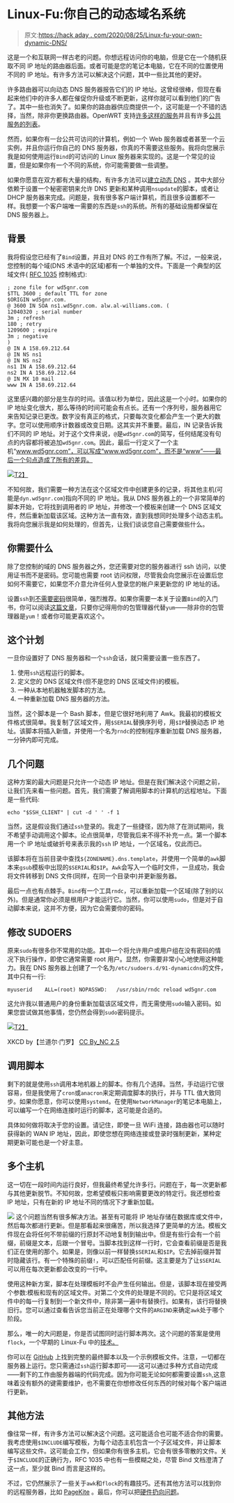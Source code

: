 # Linux-Fu:你自己的动态域名系统

> 原文:[https://hack aday . com/2020/08/25/Linux-fu-your-own-dynamic-DNS/](https://hackaday.com/2020/08/25/linux-fu-your-own-dynamic-dns/)

这是一个和互联网一样古老的问题。你想远程访问你的电脑，但是它在一个随机获取不同 IP 地址的路由器后面。或者可能是您的笔记本电脑，它在不同的位置使用不同的 IP 地址。有许多方法可以解决这个问题，其中一些比其他的更好。

许多路由器可以向动态 DNS 服务器报告它们的 IP 地址。这曾经很棒，但现在看起来他们中的许多人都在催促你升级或不断更新，这样你就可以看到他们的广告了。其中一些也消失了。如果你的路由器供应商提供一个，这可能是一个不错的选择，当然，除非你更换路由器。OpenWRT 支持[许多这样的服务](https://openwrt.org/docs/guide-user/services/ddns/client)并且有许多[公共服务的列表](https://gist.github.com/neu5ron/860c158180e01b61a524)。

然而，如果你有一台公共可访问的计算机，例如一个 Web 服务器或者甚至一个云实例，并且你运行你自己的 DNS 服务器，你真的不需要这些服务。我将向您展示我是如何使用运行`Bind`的可访问的 Linux 服务器来实现的。这是一个常见的设置，但是如果你有一个不同的系统，你可能需要做一些调整。

如果你愿意在双方都有大量的结构，有许多方法可以[建立动态 DNS](https://wiki.debian.org/DDNS) 。其中大部分依赖于设置一个秘密密钥来允许 DNS 更新和某种调用`nsupdate`的脚本，或者让 DHCP 服务器来完成。问题是，我有很多客户端计算机，而且很多设置都不一样。我想要一个客户端唯一需要的东西是`ssh`的系统。所有的基础设施都保留在 DNS 服务器上。

## 背景

我将假设您已经有了`Bind`设置，并且对 DNS 的工作有所了解。不过，一般来说，您控制的每个域(DNS 术语中的区域)都有一个单独的文件。下面是一个典型的区域文件( [RFC 1035](https://tools.ietf.org/html/rfc1035) 控制格式):

```
; zone file for wd5gnr.com
$TTL 3600 ; default TTL for zone
$ORIGIN wd5gnr.com.
@ 3600 IN SOA ns1.wd5gnr.com. alw.al-williams.com. (
12040320 ; serial number
3m ; refresh
180 ; retry
1209600 ; expire
3m ; negative
)
@ IN A 158.69.212.64
@ IN NS ns1
@ IN NS ns2
ns1 IN A 158.69.212.64
ns2 IN A 158.69.212.64
@ IN MX 10 mail
www IN A 158.69.212.64
```

这里感兴趣的部分是生存的时间。该值以秒为单位，因此这是一个小时。如果你的 IP 地址变化很大，那么等待的时间可能会有点长。还有一个序列号，服务器用它来告知记录已更改。数字没有真正的格式，只要每次变化都会产生一个更大的数字。您可以使用顺序计数器或改变日期。这其实并不重要。最后，IN 记录告诉我们不同的 IP 地址。对于这个文件来说，`@`是`wd5gnr.com`的简写，任何结尾没有句点的内容都将被追加`wd5gnr.com`。因此，最后一行定义了一个主机“www.wd5gnr.com”，可以写成“www.wd5gnr.com”，而不是“www”——最后一个句点造成了所有的差异。

[![](../Images/dcf2601628dc7d845f05e1615a4ba5ec.png)T2】](https://hackaday.com/wp-content/uploads/2020/07/dns-1.png)

不知何故，我们需要一种方法在这个区域文件中创建更多的记录，将其他主机(可能是`dyn.wd5gnr.com`)指向不同的 IP 地址。我从 DNS 服务器上的一个非常简单的脚本开始，它将找到调用者的 IP 地址，并修改一个模板来创建一个 DNS 区域文件，然后重新加载该区域。这种方法一直有效，直到我想同时处理多个动态主机。我将向您展示我是如何处理的，但首先，让我们谈谈您自己需要做些什么。

## 你需要什么

除了您控制的域的 DNS 服务器之外，您还需要对您的服务器进行 ssh 访问，以使用证书而不是密码。您可能也需要 root 访问权限，尽管我会向您展示在设置后您如何不需要它，如果您不介意允许任何人登录您的帐户来更新您的 IP 地址的话。

设置`ssh`到[不需要密码](https://www.ssh.com/ssh/copy-id)很简单，强烈推荐。如果你需要一本关于设置`Bind`的入门书，你可以阅读[这篇文章](https://linuxtechlab.com/configuring-dns-server-using-bind/)，只要你记得用你的包管理器代替`yum`——除非你的包管理器是`yum`！或者你可能更喜欢这个。

## 这个计划

一旦你设置好了 DNS 服务器和一个`ssh`会话，就只需要设置一些东西了。

1.  使用`ssh`远程运行的脚本。
2.  定义您的 DNS 区域文件(但不是您的 DNS 区域文件)的模板。
3.  一种从本地机器触发脚本的方法。
4.  一种重新加载 DNS 服务器的方法。

当然，这个脚本是一个 Bash 脚本，但是它很好地利用了 Awk。我最初的模板文件格式很简单。我复制了区域文件，用`$SERIAL`替换序列号，用`$IP`替换动态 IP 地址。该脚本将插入新值，并使用一个名为`rndc`的控制程序重新加载 DNS 服务器，一分钟内即可完成。

## 几个问题

这种方案的最大问题是只允许一个动态 IP 地址。但是在我们解决这个问题之前，让我们先来看一些问题。首先，我们需要了解调用脚本的计算机的远程地址。下面是一些代码:

```
echo "$SSH_CLIENT" | cut -d ' ' -f 1
```

当然，这是假设我们通过`ssh`登录的。我走了一些捷径，因为除了在测试期间，我不希望手动调用这个脚本。论点很简单，尽管我后来不得不补充一点。第一个脚本用一个 IP 地址或破折号来表示我的`ssh` IP 地址，一个区域名，仅此而已。

该脚本将在当前目录中查找`${ZONENAME}.dns.template`，并使用一个简单的`awk`脚本来`gsub`模板中出现的`$SERIAL`和`$IP`。`Awk`会写入一个临时文件，一旦成功，我会将文件转移到 DNS 文件(同样，在同一个目录中)并更新服务器。

最后一点也有点棘手。`Bind`有一个工具`rndc`，可以重新加载一个区域(除了别的以外)。但是通常你必须是根用户才能运行它。当然，你可以使用`sudo`，但是对于自动脚本来说，这并不方便，因为它会需要你的密码。

## 修改 SUDOERS

原来`sudo`有很多你不常用的功能。其中一个将允许用户或用户组在没有密码的情况下执行操作，即使它通常需要 root 用户。显然，你需要非常小心地使用这种能力。我在 DNS 服务器上创建了一个名为`/etc/sudoers.d/91-dynamicdns`的文件，其中只有一行:

```
myuserid    ALL=(root) NOPASSWD:   /usr/sbin/rndc reload wd5gnr.com
```

这允许我以普通用户的身份重新加载该区域文件，而无需使用`sudo`输入密码。如果您尝试做其他事情，您仍然会得到`sudo`密码提示。

[![](../Images/238928d570bff43791bd0291b016444f.png)T2】](https://hackaday.com/wp-content/uploads/2020/07/incident.png)

XKCD by【兰道尔·门罗】 [CC By_NC 2.5](https://creativecommons.org/licenses/by-nc/2.5/)

## 调用脚本

剩下的就是使用`ssh`调用本地机器上的脚本。你有几个选择。当然，手动运行它很容易，但是我使用了`cron`或`anacron`来定期调度脚本的执行，并与 TTL 值大致同步。如果你愿意，你可以使用`systemd`。在使用`NetworkManager`的笔记本电脑上，可以编写一个在网络连接时运行的脚本，这可能是合适的。

具体如何做将取决于您的设置。请记住，即使一旦 WiFi 连接，路由器也可以随时获得新的 WAN IP 地址，因此，即使您想在网络连接或登录时强制更新，某种定期更新可能也是一个好主意。

## 多个主机

这一切在一段时间内运行良好，但我最终希望允许多行。问题在于，每一次更新都与其他更新脱节。不知何故，您希望模板只影响需要更改的特定行。我还想检查 IP 地址，只有在新的 IP 地址不同的情况下才重新加载。

![](../Images/5f2a284ef6470f2dfc1cc9e0ecc56b68.png) 这个问题当然有很多解决方法。甚至有可能将 IP 地址存储在数据库或文件中，然后每次都进行更新。但是那看起来很痛苦，所以我选择了更简单的方法。模板文件现在会将任何不带前缀的行原封不动地复制到输出中。但是有些行会有一个前缀，前缀是文本，后跟一个冒号。当脚本找到这样一行时，它会查看前缀是否是我们正在使用的那个。如果是，则像以前一样替换`$SERIAL`和`$IP`。它去掉前缀并暂时隐藏该行。有一个特殊的前缀`!`，可以匹配任何前缀。这主要是为了让`$SERIAL`可以用在每次更新都会改变的一行中。

使用这种新方案，脚本在处理模板时不会产生任何输出。但是，该脚本现在接受两个参数:模板和现有的区域文件。对第二个文件的处理是不同的。它只是将区域文件中的每一行复制到一个新文件中，除非第一遍中有替换行。如果有，该行将替换旧行。您可以通过查看告诉您当前正在处理哪个文件的`ARGIND`来确定`awk`处于哪个阶段。

那么，唯一的大问题是，你是否试图同时运行脚本两次。这个问题的答案是使用`flock`，一个早期的 Linux-Fu 中的[技术。](https://wp.me/paBn4l-1MaX)

你可以在 [GitHub](https://github.com/wd5gnr/sshddns) 上找到完整的最终脚本以及一个示例模板文件。注意，一切都在服务器上运行。您只需通过`ssh`运行脚本即可——这可以通过多种方式自动完成——剩下的工作由服务器端的代码完成。因为你可能无论如何都需要设置`ssh`,这意味着没有额外的键需要维护，也不需要在你想修改任何东西的时候对每个客户端进行更新。

## 其他方法

像往常一样，有许多方法可以解决这个问题。这可能适合也可能不适合你的需要。我考虑使用`$INCLUDE`编写模板，为每个动态主机包含一个子区域文件，并让脚本编写这些文件。这可能会工作，但如果你有很多主机，它会有很多零散的文件。关于`$INCLUDE`的正确行为，RFC 1035 中也有一些模糊之处，尽管 Bind 文档澄清了这一点，至少就 Bind 而言是这样的。

不过，它仍然展示了一些关于`awk`和`flock`的有趣技巧。还有其他方法可以找到你的远程服务器，比如 [PageKite](https://hackaday.com/tag/how-to-use-pagekite/) 。最后，你可以把[硬件扔向问题](https://hackaday.com/2011/04/12/dynamic-dns-updating-no-pc-required/)。